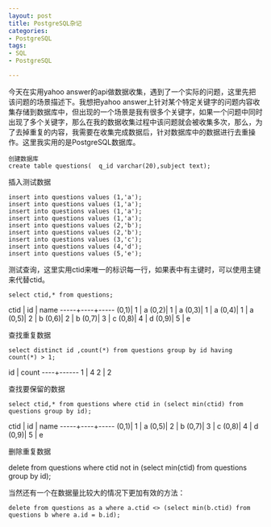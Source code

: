 ```yaml
---
layout: post
title: PostgreSQL杂记
categories:
- PostgreSQL
tags:
- SQL
- PostgreSQL

---
```




今天在实用yahoo answer的api做数据收集，遇到了一个实际的问题，这里先把该问题的场景描述下。我想把yahoo answer上针对某个特定关键字的问题内容收集存储到数据库中，但出现的一个场景是我有很多个关键字，如果一个问题中同时出现了多个关键字，那么在我的数据收集过程中该问题就会被收集多次，那么，为了去掉重复的内容，我需要在收集完成数据后，针对数据库中的数据进行去重操作。这里我实用的是PostgreSQL数据库。

    创建数据库
    create table questions(  q_id varchar(20),subject text);
    
插入测试数据

    insert into questions values (1,'a');     
    insert into questions values (1,'a');
    insert into questions values (1,'a');
    insert into questions values (1,'a');
    insert into questions values (2,'b');
    insert into questions values (2,'b');
    insert into questions values (3,'c');
    insert into questions values (4,'d');
    insert into questions values (5,'e');
    
测试查询，这里实用ctid来唯一的标识每一行，如果表中有主键时，可以使用主键来代替ctid。

    select ctid,* from questions;
    
ctid | id | name
-----+----+-----
(0,1)| 1  | a
(0,2)| 1  | a
(0,3)| 1  | a
(0,4)| 1  | a
(0,5)| 2  | b
(0,6)| 2  | b
(0,7)| 3  | c
(0,8)| 4  | d
(0,9)| 5  | e

查找重复数据

    select distinct id ,count(*) from questions group by id having count(*) > 1;
 
id  | count
----+------
1   | 4
2   | 2

查找要保留的数据

    select ctid,* from questions where ctid in (select min(ctid) from questions group by id);

ctid | id | name
-----+----+-----
(0,1)| 1  | a
(0,5)| 2  | b
(0,7)| 3  | c
(0,8)| 4  | d
(0,9)| 5  | e
    
删除重复数据

delete from questions where ctid not in (select min(ctid) from questions group by id);

当然还有一个在数据量比较大的情况下更加有效的方法：

    delete from questions as a where a.ctid <> (select min(b.ctid) from questions b where a.id = b.id);
